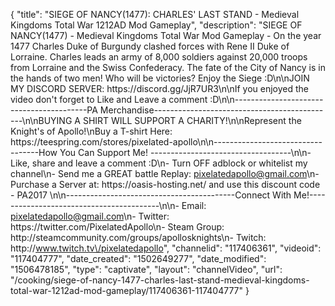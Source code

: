 {
    "title": "SIEGE OF NANCY(1477): CHARLES' LAST STAND - Medieval Kingdoms Total War 1212AD Mod Gameplay",
    "description": "SIEGE OF NANCY(1477) - Medieval Kingdoms Total War Mod Gameplay - On the year 1477 Charles Duke of Burgundy clashed forces with Rene II Duke of Lorraine. Charles leads an army of 8,000 soldiers against 20,000 troops from Lorraine and the Swiss Confederacy. The fate of the City of Nancy is in the hands of two men! Who will be victories? Enjoy the Siege :D\n\nJOIN MY DISCORD SERVER: https:\/\/discord.gg\/JjR7UR3\n\nIf you enjoyed the video don't forget to Like and Leave a comment :D\n\n-----------------------------------------PA Merchandise---------------------------------------------\n\nBUYING A SHIRT WILL SUPPORT A CHARITY!\n\nRepresent the Knight's of Apollo!\nBuy a T-shirt Here: https:\/\/teespring.com\/stores\/pixelated-apollo\n\n----------------------------------How You Can Support Me! -----------------------------------\n\n- Like, share and leave a comment :D\n- Turn OFF adblock or whitelist my channel\n- Send me a GREAT battle Replay: pixelatedapollo@gmail.com\n- Purchase a Server at: https:\/\/oasis-hosting.net\/ and use this discount code - PA2017 \n\n------------------------------------------Connect With Me!-----------------------------------------\n\n- Email: pixelatedapollo@gmail.com\n- Twitter: https:\/\/twitter.com\/PixelatedApollo\n- Steam Group:  http:\/\/steamcommunity.com\/groups\/apollosknights\n- Twitch: http:\/\/www.twitch.tv\/pixelatedapollo",
    "channelid": "117406361",
    "videoid": "117404777",
    "date_created": "1502649277",
    "date_modified": "1506478185",
    "type": "captivate",
    "layout": "channelVideo",
    "url": "\/cooking\/siege-of-nancy-1477-charles-last-stand-medieval-kingdoms-total-war-1212ad-mod-gameplay\/117406361-117404777"
}
